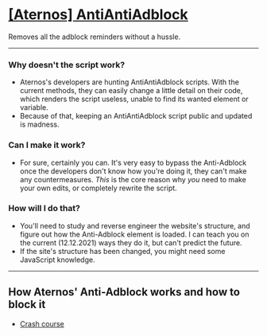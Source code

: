# [[Aternos] AntiAntiAdblock](https://greasyfork.org/en/scripts/436921-aternos-antiantiadblock)

Removes all the adblock reminders without a hussle.

---
	
### Why doesn't the script work?

* Aternos's developers are hunting AntiAntiAdblock scripts. With the current methods, they can easily change a little detail on their code, which renders the script useless, unable to find its wanted element or variable.
* Because of that, keeping an AntiAntiAdblock script public and updated is madness.

### Can I make it work? 

* For sure, certainly you can. It's very easy to bypass the Anti-Adblock once the developers don't know how you're doing it, they can't make any countermeasures. *This* is the core reason why *you* need to make your own edits, or completely rewrite the script.

### How will I do that?

* You'll need to study and reverse engineer the website's structure, and figure out how the Anti-Adblock element is loaded. I can teach you on the current (12.12.2021) ways they do it, but can't predict the future.
* If the site's structure has been changed, you might need some JavaScript knowledge.

---

## How Aternos' Anti-Adblock works and how to block it

* [Crash course](https://github.com/Hakorr/Userscripts/blob/main/Aternos.com/README.md)
